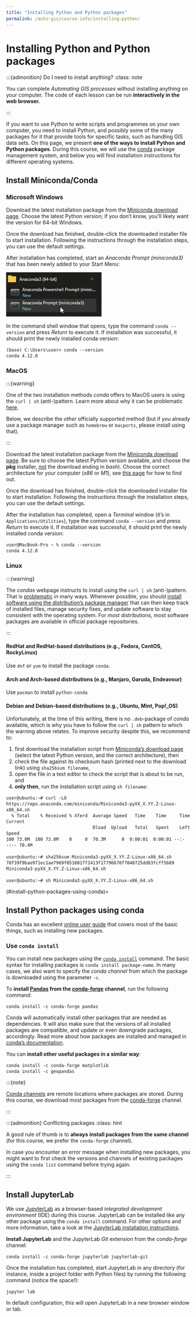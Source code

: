 ```yaml
---
title: "Installing Python and Python packages"
permalink: /auto-gis/course-info/installing-python/
---
```


# Installing Python and Python packages

:::{admonition} Do I need to install anything?
:class: note

You can complete *Automating GIS processes* without installing anything on your computer. The code of each lesson can be run **interactively in the web browser.**

:::

If you want to use Python to write scripts and programmes on your own computer,
you need to install Python, and possibly some of the many packages for it that
provide tools for specific tasks, such as handling GIS data sets. On this page,
we present **one of the ways  to install Python and Python packages**. During
this course, we will use the [conda](https://docs.conda.io/) package management
system, and below you will find installation instructions for different
operating systems.


## Install Miniconda/Conda

### Microsoft Windows

Download the latest installation package from the [Miniconda download
page](https://docs.conda.io/en/latest/miniconda.html#windows-installers).
Choose the latest Python version; if you don’t know, you’ll likely want the
version for 64-bit Windows.

Once the download has finished, double-click the downloaded installer file to
start installation. Following the instructions through the installation steps,
you can use the default settings.

After installation has completed, start an *Anaconda Prompt (miniconda3)* that
has been newly added to your Start Menu: 

![Anaconda Prompt in Windows Start Menu](../static/images/course-info/anaconda-prompt_260x120px.png)

In the command shell window that opens, type the command `conda --version` and
press *Return* to execute it. If installation was successful, it should print
the newly installed conda version:

```
(base) C:\Users\user> conda --version
conda 4.12.0
```


### MacOS

:::{warning}

One of the two installation methods *conda* offers to MacOS users is using the
`curl | sh` (anti-)pattern. Learn more about why it can be problematic <a
href="https://0x46.net/thoughts/2019/04/27/piping-curl-to-shell/">here</a>.

Below, we describe the *other* officially supported method (but if you already
use a package manager such as `homebrew` or `macports`, please install using
that).

:::


Download the latest installation package from the [Miniconda download
page](https://docs.conda.io/en/latest/miniconda.html#macos-installers).
Be sure to choose the latest Python version available, and choose the **pkg**
installer, <u>not</u> the download ending in *bash*). Choose the correct architecture
for your computer (*x86* or *M1*), see [this page](https://support.apple.com/en-us/HT211814)
for how to find out.

Once the download has finished, double-click the downloaded installer file to
start installation. Following the instructions through the installation steps,
you can use the default settings.

After the installation has completed, open a *Terminal* window (it’s in
`Applications/Utilities`), type the command `conda --version` and press *Return*
to execute it. If installation was successful, it should print the newly
installed conda version:

```
user@MacBook-Pro ~ % conda --version
conda 4.12.0
```


### Linux

:::{warning}

The *condas* webpage instructs to install using the `curl | sh` (anti-)pattern.
That is <a href="https://0x46.net/thoughts/2019/04/27/piping-curl-to-shell/">
problematic</a> in many ways. Whenever possible, you should
<a href="https://docs.sweeting.me/s/against-curl-sh#">install software
using the distribution’s package manager</a> that can then keep track of
installed files, manage security fixes, and update software to stay consistent
with the operating system. For *most* distributions, most software packages are
available in official package repositories. 

:::


#### RedHat and RedHat-based distributions (e.g., Fedora, CentOS, RockyLinux)

Use `dnf` or `yum` to install the package `conda`.


#### Arch and Arch-based distributions (e.g., Manjaro, Garuda, Endeavour)

Use `pacman` to install `python-conda`


#### Debian and Debian-based distributions (e.g., Ubuntu, Mint, Pop!_OS)

Unfortunately, at the time of this writing, there is no `.deb`-package of
*conda* available, which is why you have to follow the `curl | sh` pattern to
which the warning above relates.
To improve security despite this, we recommend to:

1. first download the installation script from [Miniconda’s download
  page](https://docs.conda.io/en/latest/miniconda.html#linux-installers)
  (select the latest Python version, and the correct architecture), then 
2. check the file against its checksum hash (printed next to the download link)
  using `sha256sum filename`, 
3. open the file in a text editor to check the script that is about to be run,
  and
4. **only then**, run the installation script using `sh filename`:

```
user@ubuntu:~# curl -LO https://repo.anaconda.com/miniconda/Miniconda3-pyXX_X.YY.Z-Linux-x86_64.sh
  % Total    % Received % Xferd  Average Speed   Time    Time     Time  Current
                                 Dload  Upload   Total   Spent    Left  Speed
100 73.0M  100 73.0M    0     0  70.3M      0  0:00:01  0:00:01 --:--:-- 70.4M

user@ubuntu:~# sha256sum Miniconda3-pyXX_X.YY.Z-Linux-x86_64.sh
78f39f9bae971ec1ae7969f0516017f2413f17796670f7040725dd83fcff5689  Miniconda3-pyXX_X.YY.Z-Linux-x86_64.sh

user@ubuntu:~# sh Miniconda3-pyXX_X.YY.Z-Linux-x86_64.sh
```

(#install-python-packages-using-conda)=
## Install Python packages using conda

Conda has an excellent [online user guide](https://docs.conda.io/projects/conda)
that covers most of the basic things, such as installing new packages.

### Use `conda install`

You can install new packages using the [`conda
install`](https://docs.conda.io/projects/conda/en/latest/commands/install.html)
command. The basic syntax for installing packages is `conda install
package-name`.
In many cases, we also want to specify the *conda channel* from which the package is downloaded using the parameter `-c`.

To **install [Pandas](https://pandas.pydata.org) from the
[conda-forge](https://anaconda.org/conda-forge/) channel**, run the following command:

```
conda install -c conda-forge pandas
```

Conda will automatically install other packages that are needed as
dependencies. It will also make sure that the versions of all installed packages
are compatible, and update or even downgrade packages, accordingly. Read more
about how packages are installed and managed in [conda’s
documentation](https://docs.conda.io/projects/conda/en/latest/user-guide/tasks/manage-pkgs.html#installing-packages).

You can **install other useful packages in a similar way**:

```
conda install -c conda-forge matplotlib
conda install -c geopandas
```


:::{note}

[Conda channels](https://docs.conda.io/projects/conda/en/latest/user-guide/concepts/channels.html)
are remote locations where packages are stored. During this course, we download
most packages from the [conda-forge](https://conda-forge.org/#about) channel.

:::


:::{admonition} Conflicting packages
:class: hint

A good rule of thumb is to **always install packages from the same channel**
(for this course, we prefer the `conda-forge` channel). 

In case you encounter an error message when installing new packages, you might
want to first check the versions and channels of existing packages using the
`conda list` command before trying again.

:::


## Install JupyterLab

We use [JupyterLab](https://jupyterlab.readthedocs.io/en/stable/getting_started/overview.html) as a browser-based *integrated development environment* (IDE) during this course. JupyterLab can be installed like any other package using the `conda install` command. For other options and more information, take a look at the [JupyterLab installation instructions](https://jupyterlab.readthedocs.io/en/stable/getting_started/installation.html).

**Install JupyterLab** and the JupyterLab *Git* extension from the *conda-forge* channel:

```
conda install -c conda-forge jupyterlab jupyterlab-git
```

Once the installation has completed, start JupyterLab in any directory (for instance, inside a project folder with Python files) by running the following command (notice the space!):

```
jupyter lab
```

In default configuration, this will open JupyterLab in a new browser window or tab.
